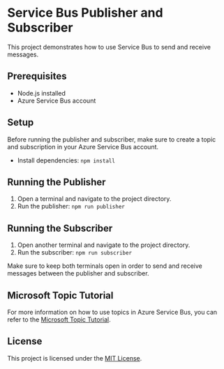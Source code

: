 # Service Bus Publisher and Subscriber

This project demonstrates how to use Service Bus to send and receive messages.

## Prerequisites

- Node.js installed
- Azure Service Bus account

## Setup

Before running the publisher and subscriber, make sure to create a topic and subscription in your Azure Service Bus account.

- Install dependencies: `npm install`

## Running the Publisher

1. Open a terminal and navigate to the project directory.
2. Run the publisher: `npm run publisher`

## Running the Subscriber

1. Open another terminal and navigate to the project directory.
2. Run the subscriber: `npm run subscriber`

Make sure to keep both terminals open in order to send and receive messages between the publisher and subscriber.

## Microsoft Topic Tutorial

For more information on how to use topics in Azure Service Bus, you can refer to the [Microsoft Topic Tutorial](https://learn.microsoft.com/en-us/azure/service-bus-messaging/service-bus-nodejs-how-to-use-topics-subscriptions?tabs=passwordless).


## License
This project is licensed under the [MIT License](LICENSE).
